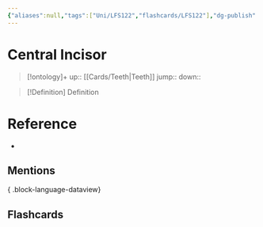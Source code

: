 ```yaml
---
{"aliases":null,"tags":["Uni/LFS122","flashcards/LFS122"],"dg-publish":true,"permalink":"/cards/central-incisor/","dgPassFrontmatter":true}
---
```


# Central Incisor

> [!ontology]+
> up:: [[Cards/Teeth\|Teeth]]
> jump:: 
> down:: 

> [!Definition] Definition
> 

# Reference
- 

## Mentions

{ .block-language-dataview}

## Flashcards
